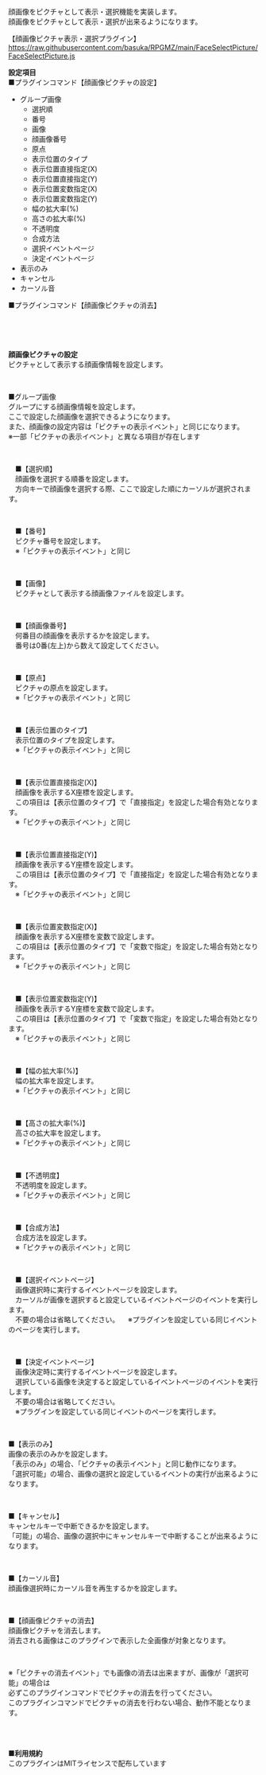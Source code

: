 顔画像をピクチャとして表示・選択機能を実装します。</br>
顔画像をピクチャとして表示・選択が出来るようになります。

【顔画像ピクチャ表示・選択プラグイン】</br>
https://raw.githubusercontent.com/basuka/RPGMZ/main/FaceSelectPicture/FaceSelectPicture.js</br>


<B>設定項目</B></br>
■プラグインコマンド【顔画像ピクチャの設定】
- グループ画像
  - 選択順
  - 番号
  - 画像
  - 顔画像番号
  - 原点
  - 表示位置のタイプ
  - 表示位置直接指定(X)
  - 表示位置直接指定(Y)
  - 表示位置変数指定(X)
  - 表示位置変数指定(Y)
  - 幅の拡大率(%)
  - 高さの拡大率(%)
  - 不透明度
  - 合成方法
  - 選択イベントページ
  - 決定イベントページ
- 表示のみ
- キャンセル
- カーソル音


■プラグインコマンド【顔画像ピクチャの消去】

</br>
</br>
</br>

<B>顔画像ピクチャの設定</B></br>
ピクチャとして表示する顔画像情報を設定します。</br>

</br>

■グループ画像</br>
グループにする顔画像情報を設定します。</br>
ここで設定した顔画像を選択できるようになります。</br>
また、顔画像の設定内容は「ピクチャの表示イベント」と同じになります。</br>
※一部「ピクチャの表示イベント」と異なる項目が存在します</br>

</br>

　■【選択順】</br>
　顔画像を選択する順番を設定します。</br>
　方向キーで顔画像を選択する際、ここで設定した順にカーソルが選択されます。</br>

</br>

　■【番号】</br>
　ピクチャ番号を設定します。</br>
　※「ピクチャの表示イベント」と同じ</br>

</br>

　■【画像】</br>
　ピクチャとして表示する顔画像ファイルを設定します。</br>

</br>

　■【顔画像番号】</br>
　何番目の顔画像を表示するかを設定します。</br>
　番号は0番(左上)から数えて設定してください。</br>

</br>

　■【原点】</br>
　ピクチャの原点を設定します。</br>
　※「ピクチャの表示イベント」と同じ</br>

</br>

　■【表示位置のタイプ】</br>
　表示位置のタイプを設定します。</br>
　※「ピクチャの表示イベント」と同じ</br>

</br>

　■【表示位置直接指定(X)】</br>
　顔画像を表示するX座標を設定します。</br>
　この項目は【表示位置のタイプ】で「直接指定」を設定した場合有効となります。</br>
　※「ピクチャの表示イベント」と同じ</br>

</br>

　■【表示位置直接指定(Y)】</br>
　顔画像を表示するY座標を設定します。</br>
　この項目は【表示位置のタイプ】で「直接指定」を設定した場合有効となります。</br>
　※「ピクチャの表示イベント」と同じ</br>

</br>

　■【表示位置変数指定(X)】</br>
　顔画像を表示するX座標を変数で設定します。</br>
　この項目は【表示位置のタイプ】で「変数で指定」を設定した場合有効となります。</br>
　※「ピクチャの表示イベント」と同じ</br>

</br>

　■【表示位置変数指定(Y)】</br>
　顔画像を表示するY座標を変数で設定します。</br>
　この項目は【表示位置のタイプ】で「変数で指定」を設定した場合有効となります。</br>
　※「ピクチャの表示イベント」と同じ</br>

</br>

　■【幅の拡大率(%)】</br>
　幅の拡大率を設定します。</br>
　※「ピクチャの表示イベント」と同じ</br>

</br>

　■【高さの拡大率(%)】</br>
　高さの拡大率を設定します。</br>
　※「ピクチャの表示イベント」と同じ</br>

</br>

　■【不透明度】</br>
　不透明度を設定します。</br>
　※「ピクチャの表示イベント」と同じ</br>

</br>

　■【合成方法】</br>
　合成方法を設定します。</br>
　※「ピクチャの表示イベント」と同じ</br>

</br>

　■【選択イベントページ】</br>
　画像選択時に実行するイベントページを設定します。</br>
　カーソルが画像を選択すると設定しているイベントページのイベントを実行します。</br>
　不要の場合は省略してください。
　※プラグインを設定している同じイベントのページを実行します。

</br>

　■【決定イベントページ】</br>
　画像決定時に実行するイベントページを設定します。</br>
　選択している画像を決定すると設定しているイベントページのイベントを実行します。</br>
　不要の場合は省略してください。</br>
　※プラグインを設定している同じイベントのページを実行します。</br>

</br>

■【表示のみ】</br>
画像の表示のみかを設定します。</br>
「表示のみ」の場合、「ピクチャの表示イベント」と同じ動作になります。</br>
「選択可能」の場合、画像の選択と設定しているイベントの実行が出来るようになります。</br>

</br>

■【キャンセル】</br>
キャンセルキーで中断できるかを設定します。</br>
「可能」の場合、画像の選択中にキャンセルキーで中断することが出来るようになります。</br>

</br>

■【カーソル音】</br>
顔画像選択時にカーソル音を再生するかを設定します。</br>

</br>

■【顔画像ピクチャの消去】</br>
顔画像ピクチャを消去します。</br>
消去される画像はこのプラグインで表示した全画像が対象となります。</br>

</br>

※「ピクチャの消去イベント」でも画像の消去は出来ますが、画像が「選択可能」の場合は</br>
必ずこのプラグインコマンドでピクチャの消去を行ってください。</br>
このプラグインコマンドでピクチャの消去を行わない場合、動作不能となります。</br>

</br>
</br>

<B>■利用規約</B></br>
このプラグインはMITライセンスで配布しています
